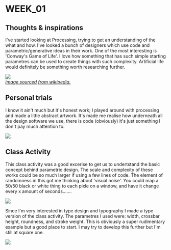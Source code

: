 # WEEK_01
## Thoughts & inspirations 

I've started looking at Processing, trying to get an understanding of the what and how. I've looked a bunch of designers which use code and parametric/generative ideas in their work. One of the most interesting is 'Conway's Game of Life'. I love how something that has such simple starting parametres can be used to create things with such complexity. Artificial life would definitely be something worth researching further. <br/>

![](Conways_game_of_life_breeder.png) <br/>
[*image sourced from wikipedia.*](https://en.wikipedia.org/wiki/Conway%27s_Game_of_Life) <br/>



## Personal trials

I know it ain't much but it's honest work; I played around with processing and made a little abstract artwork. It's made me realise how underneath all the design software we use, there is code (obviously) it's just something I don't pay much attention to. <br/>

![](Screen%20Shot%202020-07-26%20at%202.10.58%20pm.png) <br/>



## Class Activity

This class activity was a good excerise to get us to undertstand the basic concept behind parametric design. The scale and complexity of these works could be so much larger if using a few lines of code. The element of randomness in this got me thinking about 'visual noise'. You could map a 50/50 black or white thing to each pixle on a window, and have it change every x amount of seconds.......

![](d51aa88639cb484d82f0c683b6b9d977.jpg) <br/> 

Since I'm very interested in type design and typography I made a type version of the class activity. The parametres I used were: width, crossbar height, roundness, and stroke weight. This is obviously a super rudimentary example but a good place to start. I may try to develop this further but I'm still at square one.

![](parametric_A_test_1.jpg) 

